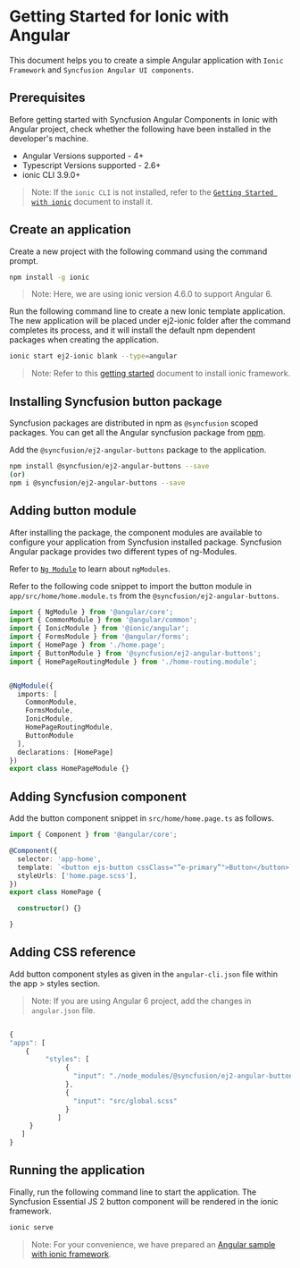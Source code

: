# Getting Started for Ionic with Angular

This document helps you to create a simple Angular application with `Ionic Framework` and `Syncfusion Angular UI components`.

## Prerequisites

Before getting started with Syncfusion Angular Components in Ionic with Angular project, check whether the following have been installed in the developer's machine.

* Angular Versions supported - 4+
* Typescript Versions supported - 2.6+
* ionic CLI 3.9.0+

>Note: If the `ionic CLI` is not installed, refer to the [`Getting Started with ionic`](https://ionicframework.com/getting-started/#cli) document to install it.

## Create an application

Create a new project with the following command using the command prompt.

```bash
npm install -g ionic
```

>Note: Here, we are using ionic version 4.6.0 to support Angular 6.

Run the following command line to create a new Ionic template application. The new application will be placed under ej2-ionic folder after the command completes its process, and it will install the default npm dependent packages when creating the application.

```bash
ionic start ej2-ionic blank --type=angular 
```

>Note: Refer to this [getting started](https://ionicframework.com/getting-started/#cli) document to install ionic framework.

## Installing Syncfusion button package

Syncfusion packages are distributed in npm as `@syncfusion` scoped packages. You can get all the Angular syncfusion package from [npm]( https://www.npmjs.com/search?q=%40syncfusion%2Fej2-angular- ).

Add the `@syncfusion/ej2-angular-buttons` package to the application.

```bash
npm install @syncfusion/ej2-angular-buttons --save
(or)
npm i @syncfusion/ej2-angular-buttons --save
```

## Adding button module

After installing the package, the component modules are available to configure your application from Syncfusion installed package. Syncfusion Angular package provides two different types of ng-Modules.

Refer to [`Ng Module`](https://ej2.syncfusion.com/angular/documentation/common/ng-module.html) to learn about `ngModules`.

Refer to the following code snippet to import the button module in `app/src/home/home.module.ts` from the `@syncfusion/ej2-angular-buttons`.

```typescript
import { NgModule } from '@angular/core';
import { CommonModule } from '@angular/common';
import { IonicModule } from '@ionic/angular';
import { FormsModule } from '@angular/forms';
import { HomePage } from './home.page';
import { ButtonModule } from '@syncfusion/ej2-angular-buttons';
import { HomePageRoutingModule } from './home-routing.module';


@NgModule({
  imports: [
    CommonModule,
    FormsModule,
    IonicModule,
    HomePageRoutingModule,
    ButtonModule 
  ],
  declarations: [HomePage]
})
export class HomePageModule {}

```

## Adding Syncfusion component

Add the button component snippet in `src/home/home.page.ts` as follows.

```typescript
import { Component } from '@angular/core';

@Component({
  selector: 'app-home',
  template: `<button ejs-button cssClass="”e-primary”">Button</button>`,
  styleUrls: ['home.page.scss'],
})
export class HomePage {

  constructor() {}

}

```

## Adding CSS reference

Add button component styles as given in the `angular-cli.json` file within the app > styles section.

>Note: If you are using Angular 6 project, add the changes in `angular.json` file.

```typescript

{
"apps": [
    {
         "styles": [
              {
                "input": "./node_modules/@syncfusion/ej2-angular-buttons/styles/material.css"
              },
              {
                "input": "src/global.scss"
              }
            ]
     }
   ]
}

```

## Running the application

Finally, run the following command line to start the application. The Syncfusion Essential JS 2 button component will be rendered in the ionic framework. 

 ```bash
ionic serve 
```

>Note: For your convenience, we have prepared an [Angular sample with ionic framework](https://github.com/SyncfusionExamples/ej2-angular-ionic).

